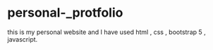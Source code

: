 # personal-_protfolio
this is my personal website and I have used html , css , bootstrap 5 , javascript.
